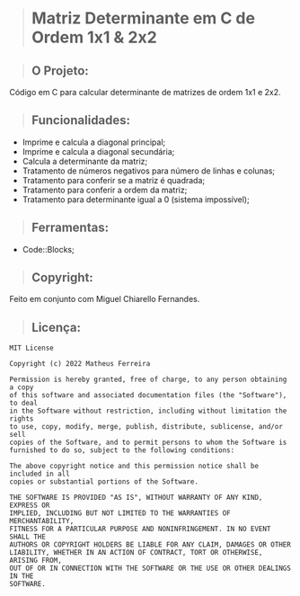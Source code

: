 > # Matriz Determinante em C de Ordem 1x1 & 2x2

> ## O Projeto:

Código em C para calcular determinante de matrizes de ordem 1x1 e 2x2.

> ## Funcionalidades:

* Imprime e calcula a diagonal principal;
* Imprime e calcula a diagonal secundária;
* Calcula a determinante da matriz;
* Tratamento de números negativos para número de linhas e colunas;
* Tratamento para conferir se a matriz é quadrada;
* Tratamento para conferir a ordem da matriz;
* Tratamento para determinante igual a 0 (sistema impossível);

> ## Ferramentas:

* Code::Blocks;

> ## Copyright:

Feito em conjunto com Miguel Chiarello Fernandes.

> ## Licença:

	MIT License

	Copyright (c) 2022 Matheus Ferreira

	Permission is hereby granted, free of charge, to any person obtaining a copy
	of this software and associated documentation files (the "Software"), to deal
	in the Software without restriction, including without limitation the rights
	to use, copy, modify, merge, publish, distribute, sublicense, and/or sell
	copies of the Software, and to permit persons to whom the Software is
	furnished to do so, subject to the following conditions:

	The above copyright notice and this permission notice shall be included in all
	copies or substantial portions of the Software.

	THE SOFTWARE IS PROVIDED "AS IS", WITHOUT WARRANTY OF ANY KIND, EXPRESS OR
	IMPLIED, INCLUDING BUT NOT LIMITED TO THE WARRANTIES OF MERCHANTABILITY,
	FITNESS FOR A PARTICULAR PURPOSE AND NONINFRINGEMENT. IN NO EVENT SHALL THE
	AUTHORS OR COPYRIGHT HOLDERS BE LIABLE FOR ANY CLAIM, DAMAGES OR OTHER
	LIABILITY, WHETHER IN AN ACTION OF CONTRACT, TORT OR OTHERWISE, ARISING FROM,
	OUT OF OR IN CONNECTION WITH THE SOFTWARE OR THE USE OR OTHER DEALINGS IN THE
	SOFTWARE.
